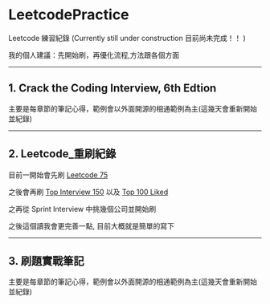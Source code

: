 # LeetcodePractice 

Leetcode 練習紀錄 (Currently still under construction 目前尚未完成！！ )

我的個人建議：先開始刷，再優化流程,方法跟各個方面
 
-------------------------------------
## 1. Crack the Coding Interview, 6th Edtion

主要是每章節的筆記心得，範例會以外面開源的相通範例為主(這幾天會重新開始並紀錄)
 
-------------------------------------
## 2. Leetcode_重刷紀錄

目前一開始會先刷 [Leetcode 75](https://leetcode.com/studyplan/leetcode-75/)

之後會再刷 [Top Interview 150](https://leetcode.com/studyplan/top-interview-150/) 以及 [Top 100 Liked](https://leetcode.com/studyplan/top-100-liked/)
     
之再從 Sprint Interview 中挑幾個公司並開始刷
     
之後這個讀我會更完善一點, 目前大概就是簡單的寫下

-------------------------------------
## 3. 刷題實戰筆記

主要是每章節的筆記心得，範例會以外面開源的相通範例為主(這幾天會重新開始並紀錄)

